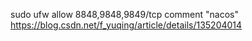 sudo ufw allow 8848,9848,9849/tcp comment "nacos"
https://blog.csdn.net/f_yuqing/article/details/135204014

